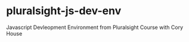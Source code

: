# pluralsight-js-dev-env
Javascript Devleopment Environment from Pluralsight Course with Cory House
